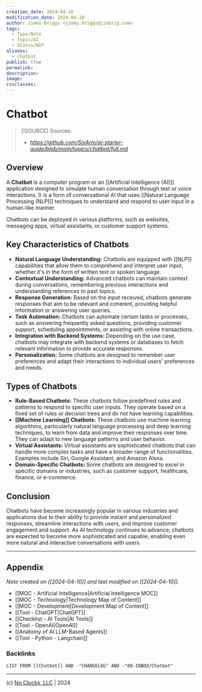 ```yaml
---
creation_date: 2024-04-10
modification_date: 2024-04-10
author: Jimmy Briggs <jimmy.briggs@jimbrig.com>
tags:
  - Type/Note
  - Topic/AI
  - Status/WIP
aliases:
  - Chatbot
publish: true
permalink:
description:
image:
cssclasses:
---
```


# Chatbot

> [!SOURCE] Sources:
> - *https://github.com/SixArm/ai-starter-guide/blob/main/topics/chatbot/full.md*

## Overview

A **Chatbot** is a computer program or an [[Artificial Intelligence (AI)]] application designed to simulate human conversation through text or voice interactions. It is a form of conversational AI that uses [[Natural Language Processing (NLP)]] techniques to understand and respond to user input in a human-like manner. 

Chatbots can be deployed in various platforms, such as websites, messaging apps, virtual assistants, or customer support systems.

## Key Characteristics of Chatbots

- **Natural Language Understanding:** Chatbots are equipped with [[NLP]] capabilities that allow them to comprehend and interpret user input, whether it's in the form of written text or spoken language.
- **Contextual Understanding:** Advanced chatbots can maintain context during conversations, remembering previous interactions and understanding references to past topics.
- **Response Generation:** Based on the input received, chatbots generate responses that aim to be relevant and coherent, providing helpful information or answering user queries.
- **Task Automation:** Chatbots can automate certain tasks or processes, such as answering frequently asked questions, providing customer support, scheduling appointments, or assisting with online transactions.
- **Integration with Backend Systems:** Depending on the use case, chatbots may integrate with backend systems or databases to fetch relevant information to provide accurate responses.
- **Personalization:** Some chatbots are designed to remember user preferences and adapt their interactions to individual users' preferences and needs.

## Types of Chatbots

- **Rule-Based Chatbots:** These chatbots follow predefined rules and patterns to respond to specific user inputs. They operate based on a fixed set of rules or decision trees and do not have learning capabilities.
- **[[Machine Learning]] Chatbots:** These chatbots use machine learning algorithms, particularly natural language processing and deep learning techniques, to learn from data and improve their responses over time. They can adapt to new language patterns and user behavior.
- **Virtual Assistants:** Virtual assistants are sophisticated chatbots that can handle more complex tasks and have a broader range of functionalities. Examples include Siri, Google Assistant, and Amazon Alexa.
- **Domain-Specific Chatbots:** Some chatbots are designed to excel in specific domains or industries, such as customer support, healthcare, finance, or e-commerce.

## Conclusion

Chatbots have become increasingly popular in various industries and applications due to their ability to provide instant and personalized responses, streamline interactions with users, and improve customer engagement and support. As AI technology continues to advance, chatbots are expected to become more sophisticated and capable, enabling even more natural and interactive conversations with users.

***

## Appendix

*Note created on [[2024-04-10]] and last modified on [[2024-04-10]].*

- [[MOC - Artificial Intelligence|Artificial Intelligence MOC]]
- [[MOC - Technology|Technology Map of Content]]
- [[MOC - Development|Development Map of Content]]
- [[Tool - ChatGPT|ChatGPT]]
- [[Checklist - AI Tools|AI Tools]]
- [[Tool - OpenAI|OpenAI]]
- [[Anatomy of AI LLM-Based Agents]]
- [[Tool - Python - Langchain]]

### Backlinks

```dataview
LIST FROM [[Chatbot]] AND -"CHANGELOG" AND -"00-INBOX/Chatbot"
```

***

(c) [No Clocks, LLC](https://github.com/noclocks) | 2024